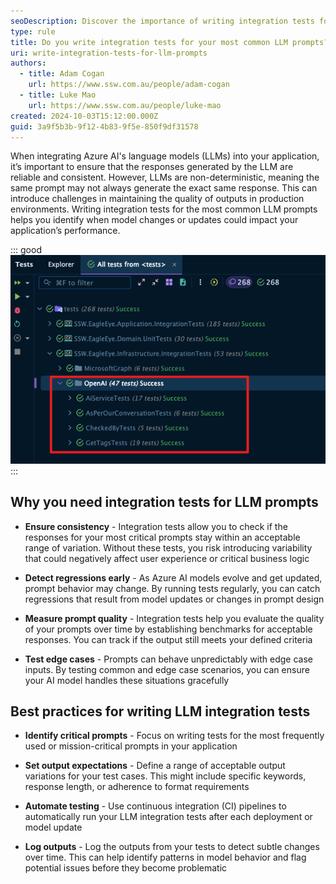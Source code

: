 ```yaml
---
seoDescription: Discover the importance of writing integration tests for your most common LLM prompts to ensure consistent and reliable AI outputs.
type: rule
title: Do you write integration tests for your most common LLM prompts?
uri: write-integration-tests-for-llm-prompts
authors:
  - title: Adam Cogan
    url: https://www.ssw.com.au/people/adam-cogan
  - title: Luke Mao
    url: https://www.ssw.com.au/people/luke-mao
created: 2024-10-03T15:12:00.000Z
guid: 3a9f5b3b-9f12-4b83-9f5e-850f9df31578
---
```


When integrating Azure AI's language models (LLMs) into your application, it’s important to ensure that the responses generated by the LLM are reliable and consistent. However, LLMs are non-deterministic, meaning the same prompt may not always generate the exact same response. This can introduce challenges in maintaining the quality of outputs in production environments. Writing integration tests for the most common LLM prompts helps you identify when model changes or updates could impact your application’s performance.

<!--endintro-->

::: good
![Figure: Good example - EagleEye is doing Integration Testing for prompts](EagleEye.png)
:::

## Why you need integration tests for LLM prompts

* **Ensure consistency** - Integration tests allow you to check if the responses for your most critical prompts stay within an acceptable range of variation. Without these tests, you risk introducing variability that could negatively affect user experience or critical business logic

* **Detect regressions early** - As Azure AI models evolve and get updated, prompt behavior may change. By running tests regularly, you can catch regressions that result from model updates or changes in prompt design

* **Measure prompt quality** - Integration tests help you evaluate the quality of your prompts over time by establishing benchmarks for acceptable responses. You can track if the output still meets your defined criteria

* **Test edge cases** - Prompts can behave unpredictably with edge case inputs. By testing common and edge case scenarios, you can ensure your AI model handles these situations gracefully

## Best practices for writing LLM integration tests

* **Identify critical prompts** - Focus on writing tests for the most frequently used or mission-critical prompts in your application

* **Set output expectations** - Define a range of acceptable output variations for your test cases. This might include specific keywords, response length, or adherence to format requirements

* **Automate testing** - Use continuous integration (CI) pipelines to automatically run your LLM integration tests after each deployment or model update

* **Log outputs** - Log the outputs from your tests to detect subtle changes over time. This can help identify patterns in model behavior and flag potential issues before they become problematic
